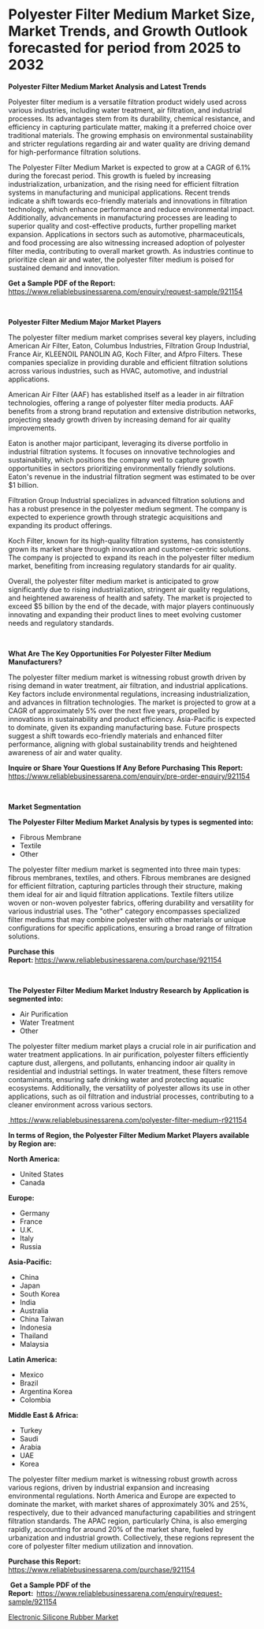 <p><h1>Polyester Filter Medium Market Size, Market Trends, and Growth Outlook forecasted for period from 2025 to 2032</h1></p><p><strong>Polyester Filter Medium Market Analysis and Latest Trends</strong></p>
<p><p>Polyester filter medium is a versatile filtration product widely used across various industries, including water treatment, air filtration, and industrial processes. Its advantages stem from its durability, chemical resistance, and efficiency in capturing particulate matter, making it a preferred choice over traditional materials. The growing emphasis on environmental sustainability and stricter regulations regarding air and water quality are driving demand for high-performance filtration solutions.</p><p>The Polyester Filter Medium Market is expected to grow at a CAGR of 6.1% during the forecast period. This growth is fueled by increasing industrialization, urbanization, and the rising need for efficient filtration systems in manufacturing and municipal applications. Recent trends indicate a shift towards eco-friendly materials and innovations in filtration technology, which enhance performance and reduce environmental impact. Additionally, advancements in manufacturing processes are leading to superior quality and cost-effective products, further propelling market expansion. Applications in sectors such as automotive, pharmaceuticals, and food processing are also witnessing increased adoption of polyester filter media, contributing to overall market growth. As industries continue to prioritize clean air and water, the polyester filter medium is poised for sustained demand and innovation.</p></p>
<p><strong>Get a Sample PDF of the Report:&nbsp;</strong> <a href="https://www.reliablebusinessarena.com/enquiry/request-sample/921154?utm_campaign=1841&utm_medium=2&utm_source=Github&utm_content=ia&utm_term=01022025&utm_id=polyester-filter-medium">https://www.reliablebusinessarena.com/enquiry/request-sample/921154</a></p>
<p>&nbsp;</p>
<p><strong>Polyester Filter Medium Major Market Players</strong></p>
<p><p>The polyester filter medium market comprises several key players, including American Air Filter, Eaton, Columbus Industries, Filtration Group Industrial, France Air, KLEENOIL PANOLIN AG, Koch Filter, and Afpro Filters. These companies specialize in providing durable and efficient filtration solutions across various industries, such as HVAC, automotive, and industrial applications.</p><p>American Air Filter (AAF) has established itself as a leader in air filtration technologies, offering a range of polyester filter media products. AAF benefits from a strong brand reputation and extensive distribution networks, projecting steady growth driven by increasing demand for air quality improvements.</p><p>Eaton is another major participant, leveraging its diverse portfolio in industrial filtration systems. It focuses on innovative technologies and sustainability, which positions the company well to capture growth opportunities in sectors prioritizing environmentally friendly solutions. Eaton's revenue in the industrial filtration segment was estimated to be over $1 billion.</p><p>Filtration Group Industrial specializes in advanced filtration solutions and has a robust presence in the polyester medium segment. The company is expected to experience growth through strategic acquisitions and expanding its product offerings.</p><p>Koch Filter, known for its high-quality filtration systems, has consistently grown its market share through innovation and customer-centric solutions. The company is projected to expand its reach in the polyester filter medium market, benefiting from increasing regulatory standards for air quality.</p><p>Overall, the polyester filter medium market is anticipated to grow significantly due to rising industrialization, stringent air quality regulations, and heightened awareness of health and safety. The market is projected to exceed $5 billion by the end of the decade, with major players continuously innovating and expanding their product lines to meet evolving customer needs and regulatory standards.</p></p>
<p>&nbsp;</p>
<p><strong>What Are The Key Opportunities For Polyester Filter Medium Manufacturers?</strong></p>
<p><p>The polyester filter medium market is witnessing robust growth driven by rising demand in water treatment, air filtration, and industrial applications. Key factors include environmental regulations, increasing industrialization, and advances in filtration technologies. The market is projected to grow at a CAGR of approximately 5% over the next five years, propelled by innovations in sustainability and product efficiency. Asia-Pacific is expected to dominate, given its expanding manufacturing base. Future prospects suggest a shift towards eco-friendly materials and enhanced filter performance, aligning with global sustainability trends and heightened awareness of air and water quality.</p></p>
<p><strong>Inquire or Share Your Questions If Any Before Purchasing This Report:</strong> <a href="https://www.reliablebusinessarena.com/enquiry/pre-order-enquiry/921154?utm_campaign=1841&utm_medium=2&utm_source=Github&utm_content=ia&utm_term=01022025&utm_id=polyester-filter-medium">https://www.reliablebusinessarena.com/enquiry/pre-order-enquiry/921154</a></p>
<p>&nbsp;</p>
<p><strong>Market Segmentation</strong></p>
<p><strong>The Polyester Filter Medium Market Analysis by types is segmented into:</strong></p>
<p><ul><li>Fibrous Membrane</li><li>Textile</li><li>Other</li></ul></p>
<p><p>The polyester filter medium market is segmented into three main types: fibrous membranes, textiles, and others. Fibrous membranes are designed for efficient filtration, capturing particles through their structure, making them ideal for air and liquid filtration applications. Textile filters utilize woven or non-woven polyester fabrics, offering durability and versatility for various industrial uses. The "other" category encompasses specialized filter mediums that may combine polyester with other materials or unique configurations for specific applications, ensuring a broad range of filtration solutions.</p></p>
<p><strong>Purchase this Report:&nbsp;</strong><a href="https://www.reliablebusinessarena.com/purchase/921154?utm_campaign=1841&utm_medium=2&utm_source=Github&utm_content=ia&utm_term=01022025&utm_id=polyester-filter-medium">https://www.reliablebusinessarena.com/purchase/921154</a></p>
<p>&nbsp;</p>
<p><strong>The Polyester Filter Medium Market Industry Research by Application is segmented into:</strong></p>
<p><ul><li>Air Purification</li><li>Water Treatment</li><li>Other</li></ul></p>
<p><p>The polyester filter medium market plays a crucial role in air purification and water treatment applications. In air purification, polyester filters efficiently capture dust, allergens, and pollutants, enhancing indoor air quality in residential and industrial settings. In water treatment, these filters remove contaminants, ensuring safe drinking water and protecting aquatic ecosystems. Additionally, the versatility of polyester allows its use in other applications, such as oil filtration and industrial processes, contributing to a cleaner environment across various sectors.</p></p>
<p><a href="https://www.reliablebusinessarena.com/polyester-filter-medium-r921154?utm_campaign=1841&utm_medium=2&utm_source=Github&utm_content=ia&utm_term=01022025&utm_id=polyester-filter-medium">&nbsp;https://www.reliablebusinessarena.com/polyester-filter-medium-r921154</a></p>
<p><strong>In terms of Region, the Polyester Filter Medium Market Players available by Region are:</strong></p>
<p>
    <p> <strong> North America: </strong>
        <ul>
            <li>United States</li>
            <li>Canada</li>
        </ul>
        </p> 
    <p> <strong> Europe: </strong>
        <ul>
            <li>Germany</li>
            <li>France</li>
            <li>U.K.</li>
            <li>Italy</li>
            <li>Russia</li>
        </ul>
        </p> 
    <p> <strong> Asia-Pacific: </strong>
        <ul>
            <li>China</li>
            <li>Japan</li>
            <li>South Korea</li>
            <li>India</li>
            <li>Australia</li>
            <li>China Taiwan</li>
            <li>Indonesia</li>
            <li>Thailand</li>
            <li>Malaysia</li>
        </ul>
        </p> 
    <p> <strong> Latin America: </strong>
        <ul>
            <li>Mexico</li>
            <li>Brazil</li>
            <li>Argentina Korea</li>
            <li>Colombia</li>
        </ul>
        </p> 
    <p> <strong> Middle East & Africa: </strong>
        <ul>
            <li>Turkey</li>
            <li>Saudi</li>
            <li>Arabia</li>
            <li>UAE</li>
            <li>Korea</li>
        </ul>
    </p>
    </p>
<p><p>The polyester filter medium market is witnessing robust growth across various regions, driven by industrial expansion and increasing environmental regulations. North America and Europe are expected to dominate the market, with market shares of approximately 30% and 25%, respectively, due to their advanced manufacturing capabilities and stringent filtration standards. The APAC region, particularly China, is also emerging rapidly, accounting for around 20% of the market share, fueled by urbanization and industrial growth. Collectively, these regions represent the core of polyester filter medium utilization and innovation.</p></p>
<p><strong>Purchase this Report: </strong><a href="https://www.reliablebusinessarena.com/purchase/921154?utm_campaign=1841&utm_medium=2&utm_source=Github&utm_content=ia&utm_term=01022025&utm_id=polyester-filter-medium">https://www.reliablebusinessarena.com/purchase/921154</a></p>
<p>&nbsp;<strong>Get a Sample PDF of the Report:&nbsp;&nbsp;</strong><a href="https://www.reliablebusinessarena.com/enquiry/request-sample/921154?utm_campaign=1841&utm_medium=2&utm_source=Github&utm_content=ia&utm_term=01022025&utm_id=polyester-filter-medium">https://www.reliablebusinessarena.com/enquiry/request-sample/921154</a></p>
<p><strong></strong></p>
<p><p><a href="https://github.com/julyju69/Market-Research-Report-List-5/blob/main/electronic-silicone-rubber-market.md?utm_campaign=1841&utm_medium=2&utm_source=Github&utm_content=ia&utm_term=01022025&utm_id=polyester-filter-medium">Electronic Silicone Rubber Market</a></p></p>